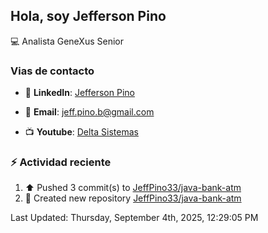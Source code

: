 ## Hola, soy Jefferson Pino

:computer: Analista GeneXus Senior

### Vias de contacto

- 💼 **LinkedIn**: [Jefferson Pino](https://www.linkedin.com/in/jefferson-pino-genexus-senior/)

- 📧 **Email**: [jeff.pino.b@gmail.com](mailto:jeff.pino.b@gmail.com)

- 📺 **Youtube**: [Delta Sistemas](https://www.youtube.com/channel/UCG-RR9SfEUvQTOi7K85Bk5g)

### :zap: Actividad reciente
<!--RECENT_ACTIVITY:start-->
1. ⬆️ Pushed 3 commit(s) to [JeffPino33/java-bank-atm](https://github.com/JeffPino33/java-bank-atm)<br>
2. 📔 Created new repository [JeffPino33/java-bank-atm](https://github.com/JeffPino33/java-bank-atm)<br>
<!--RECENT_ACTIVITY:end-->
<!--RECENT_ACTIVITY:last_update-->
Last Updated: Thursday, September 4th, 2025, 12:29:05 PM
<!--RECENT_ACTIVITY:last_update_end-->
